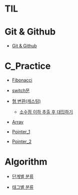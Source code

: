 # TIL

# Git & Github

- [Git & Github](https://github.com/Consome1/TIL/blob/main/Git/Git.md)

# C_Practice

- [Fibonacci](https://github.com/Consome1/TIL/blob/main/C_practice/Ubuntu_programming/Fibonacci.md)

- [switch문](https://github.com/Consome1/TIL/blob/main/C_practice/switch%EB%AC%B8.md)

- [형 변환(캐스팅)](https://github.com/Consome1/TIL/blob/main/C_practice/%ED%98%95%EB%B3%80%ED%99%98.md#c%EC%96%B8%EC%96%B4%EC%97%90%EC%84%9C%EC%9D%98-%ED%98%95-%EB%B3%80%ED%99%98)

  - [소수점 이하 추출 후 대입하기](https://github.com/Consome1/TIL/blob/main/C_practice/Ubuntu_programming/casting_1.md)

- [Array](https://github.com/Consome1/TIL/blob/main/C_practice/Array.md)

- [Pointer_1](https://github.com/Consome1/TIL/blob/main/C_practice/Pointer_1.md)

- [Pointer_2](https://github.com/Consome1/TIL/blob/main/C_practice/Pointer_2.md)

# Algorithm

- [단계별 분류]()

- [태그별 분류]()
